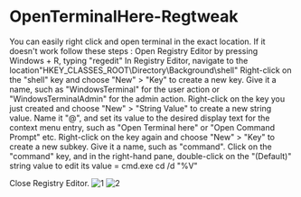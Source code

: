 # OpenTerminalHere-Regtweak
You can easily right click and open terminal in the exact location.
If it doesn't work follow these steps : 
Open Registry Editor by pressing Windows + R, typing "regedit"
In Registry Editor, navigate to the location"HKEY_CLASSES_ROOT\Directory\Background\shell"
Right-click on the "shell" key and choose "New" > "Key" to create a new key. Give it a name, such as "WindowsTerminal" for the user action or "WindowsTerminalAdmin" for the admin action.
Right-click on the key you just created and choose "New" > "String Value" to create a new string value. Name it "@", and set its value to the desired display text for the context menu entry, such as "Open Terminal here" or "Open Command Prompt" etc.
Right-click on the key again and choose "New" > "Key" to create a new subkey. Give it a name, such as "command".
Click on the "command" key, and in the right-hand pane, double-click on the "(Default)" string value to edit its value = cmd.exe cd /d \"%V\"

Close Registry Editor.
![1](https://user-images.githubusercontent.com/108153648/232628926-598671da-dc92-4a8e-a096-72cb8b20d95a.jpg)
![2](https://user-images.githubusercontent.com/108153648/232628931-83c8f73a-e324-4a68-a5cc-442ab96c3c5e.png)
